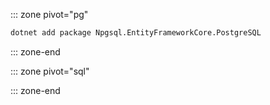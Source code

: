 ::: zone pivot="pg"

```bash
dotnet add package Npgsql.EntityFrameworkCore.PostgreSQL
```

::: zone-end

::: zone pivot="sql"



::: zone-end